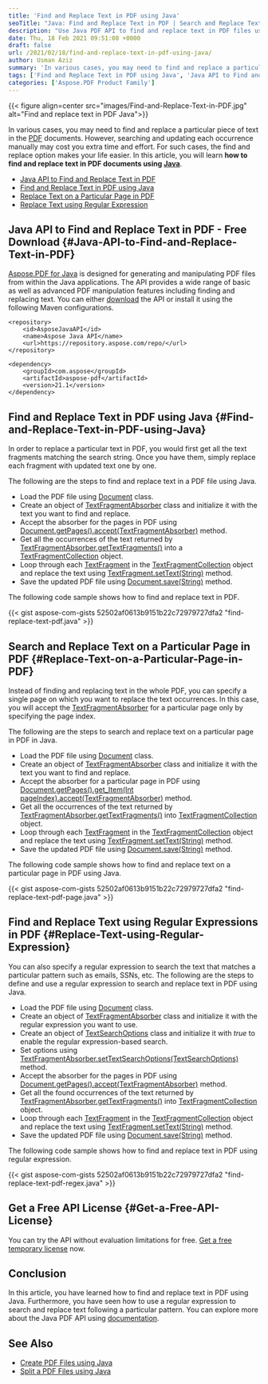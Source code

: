 ```yaml
---
title: 'Find and Replace Text in PDF using Java'
seoTitle: "Java: Find and Replace Text in PDF | Search and Replace Text with Regex"
description: "Use Java PDF API to find and replace text in PDF files using Java. Replace text in a particular page or all pages in PDF using regular expressions in Java."
date: Thu, 18 Feb 2021 09:51:08 +0000
draft: false
url: /2021/02/18/find-and-replace-text-in-pdf-using-java/
author: Usman Aziz
summary: 'In various cases, you may need to find and replace a particular piece of text in the PDF document. However, finding and updating each occurrence manually may cost you extra time and effort. For such cases, the find and replace option makes your life easier. In this article, you will learn how to automate the feature of finding and replacing text in PDF documents using Java.'
tags: ['Find and Replace Text in PDF using Java', 'Java API to Find and Replace Text in PDF', 'Replace Text on a Particular Page in PDF Java', 'Replace Text using Regular Expression in Java']
categories: ['Aspose.PDF Product Family']
---
```




{{< figure align=center src="images/Find-and-Replace-Text-in-PDF.jpg" alt="Find and replace text in PDF Java">}}


In various cases, you may need to find and replace a particular piece of text in the [PDF][1] documents. However, searching and updating each occurrence manually may cost you extra time and effort. For such cases, the find and replace option makes your life easier. In this article, you will learn **how to find and replace text in PDF documents using [Java][2]**.

*   [Java API to Find and Replace Text in PDF][3]
*   [Find and Replace Text in PDF using Java][4]
*   [Replace Text on a Particular Page in PDF][5]
*   [Replace Text using Regular Expression][6]

## Java API to Find and Replace Text in PDF - Free Download {#Java-API-to-Find-and-Replace-Text-in-PDF}

[Aspose.PDF for Java][7] is designed for generating and manipulating PDF files from within the Java applications. The API provides a wide range of basic as well as advanced PDF manipulation features including finding and replacing text. You can either [download][8] the API or install it using the following Maven configurations.

```
<repository>
    <id>AsposeJavaAPI</id>
    <name>Aspose Java API</name>
    <url>https://repository.aspose.com/repo/</url>
</repository>
```
```
<dependency>
    <groupId>com.aspose</groupId>
    <artifactId>aspose-pdf</artifactId>
    <version>21.1</version>    
</dependency>
```

## Find and Replace Text in PDF using Java {#Find-and-Replace-Text-in-PDF-using-Java}

In order to replace a particular text in PDF, you would first get all the text fragments matching the search string. Once you have them, simply replace each fragment with updated text one by one.

The following are the steps to find and replace text in a PDF file using Java.

*   Load the PDF file using [Document][9] class.
*   Create an object of [TextFragmentAbsorber][10] class and initialize it with the text you want to find and replace.
*   Accept the absorber for the pages in PDF using [Document.getPages().accept(TextFragmentAbsorber)][11] method.
*   Get all the occurrences of the text returned by [TextFragmentAbsorber.getTextFragments()][12] into a [TextFragmentCollection][13] object.
*   Loop through each [TextFragment][14] in the [TextFragmentCollection][15] object and replace the text using [TextFragment.setText(String)][16] method.
*   Save the updated PDF file using [Document.save(String)][17] method.

The following code sample shows how to find and replace text in PDF.

{{< gist aspose-com-gists 52502af0613b9151b22c72979727dfa2 "find-replace-text-pdf.java" >}}

## Search and Replace Text on a Particular Page in PDF {#Replace-Text-on-a-Particular-Page-in-PDF}

Instead of finding and replacing text in the whole PDF, you can specify a single page on which you want to replace the text occurrences. In this case, you will accept the [TextFragmentAbsorber][18] for a particular page only by specifying the page index.

The following are the steps to search and replace text on a particular page in PDF in Java.

*   Load the PDF file using [Document][19] class.
*   Create an object of [TextFragmentAbsorber][20] class and initialize it with the text you want to find and replace.
*   Accept the absorber for a particular page in PDF using [Document.getPages().get\_Item(Int pageIndex).accept(TextFragmentAbsorber)][21] method.
*   Get all the occurrences of the text returned by [TextFragmentAbsorber.getTextFragments()][22] into [TextFragmentCollection][23] object.
*   Loop through each [TextFragment][24] in the [TextFragmentCollection][25] object and replace the text using [TextFragment.setText(String)][26] method.
*   Save the updated PDF file using [Document.save(String)][27] method.

The following code sample shows how to find and replace text on a particular page in PDF using Java.

{{< gist aspose-com-gists 52502af0613b9151b22c72979727dfa2 "find-replace-text-pdf-page.java" >}}

## Find and Replace Text using Regular Expressions in PDF {#Replace-Text-using-Regular-Expression}

You can also specify a regular expression to search the text that matches a particular pattern such as emails, SSNs, etc. The following are the steps to define and use a regular expression to search and replace text in PDF using Java.

*   Load the PDF file using [Document][28] class.
*   Create an object of [TextFragmentAbsorber][29] class and initialize it with the regular expression you want to use.
*   Create an object of [TextSearchOptions][30] class and initialize it with _true_ to enable the regular expression-based search.
*   Set options using [TextFragmentAbsorber.setTextSearchOptions(TextSearchOptions)][31] method.
*   Accept the absorber for the pages in PDF using [Document.getPages().accept(TextFragmentAbsorber)][32] method.
*   Get all the found occurrences of the text returned by [TextFragmentAbsorber.getTextFragments()][33] into [TextFragmentCollection][34] object.
*   Loop through each [TextFragment][35] in the [TextFragmentCollection][36] object and replace the text using [TextFragment.setText(String)][37] method.
*   Save the updated PDF file using [Document.save(String)][38] method.

The following code sample shows how to find and replace text in PDF using regular expression.

{{< gist aspose-com-gists 52502af0613b9151b22c72979727dfa2 "find-replace-text-pdf-regex.java" >}}

## Get a Free API License {#Get-a-Free-API-License}

You can try the API without evaluation limitations for free. [Get a free temporary license][39] now.

## Conclusion

In this article, you have learned how to find and replace text in PDF using Java. Furthermore, you have seen how to use a regular expression to search and replace text following a particular pattern. You can explore more about the Java PDF API using [documentation][40].

## See Also

*   [Create PDF Files using Java][41]
*   [Split a PDF Files using Java][42]




[1]: https://docs.fileformat.com/pdf/
[2]: https://docs.fileformat.com/programming/java/
[3]: #Java-API-to-Find-and-Replace-Text-in-PDF
[4]: #Find-and-Replace-Text-in-PDF-using-Java
[5]: #Replace-Text-on-a-Particular-Page-in-PDF
[6]: #Replace-Text-using-Regular-Expression
[7]: https://products.aspose.com/pdf/java
[8]: https://downloads.aspose.com/pdf/java
[9]: https://apireference.aspose.com/java/pdf/com.aspose.pdf/Document
[10]: https://apireference.aspose.com/pdf/java/com.aspose.pdf/TextFragmentAbsorber
[11]: https://apireference.aspose.com/pdf/java/com.aspose.pdf/PageCollection#accept-com.aspose.pdf.TextFragmentAbsorber-
[12]: https://apireference.aspose.com/pdf/java/com.aspose.pdf/TextFragmentAbsorber#getTextFragments--
[13]: https://apireference.aspose.com/pdf/java/com.aspose.pdf/TextFragmentCollection
[14]: https://apireference.aspose.com/pdf/java/com.aspose.pdf/TextFragment
[15]: https://apireference.aspose.com/pdf/java/com.aspose.pdf/TextFragmentCollection
[16]: https://apireference.aspose.com/pdf/java/com.aspose.pdf/TextFragment#setText-java.lang.String-
[17]: https://apireference.aspose.com/pdf/java/com.aspose.pdf/Document#save-java.lang.String-
[18]: https://apireference.aspose.com/pdf/java/com.aspose.pdf/TextFragmentAbsorber
[19]: https://apireference.aspose.com/java/pdf/com.aspose.pdf/Document
[20]: https://apireference.aspose.com/pdf/java/com.aspose.pdf/TextFragmentAbsorber
[21]: https://apireference.aspose.com/pdf/java/com.aspose.pdf/Page#accept-com.aspose.pdf.TextFragmentAbsorber-
[22]: https://apireference.aspose.com/pdf/java/com.aspose.pdf/TextFragmentAbsorber#getTextFragments--
[23]: https://apireference.aspose.com/pdf/java/com.aspose.pdf/TextFragmentCollection
[24]: https://apireference.aspose.com/pdf/java/com.aspose.pdf/TextFragment
[25]: https://apireference.aspose.com/pdf/java/com.aspose.pdf/TextFragmentCollection
[26]: https://apireference.aspose.com/pdf/java/com.aspose.pdf/TextFragment#setText-java.lang.String-
[27]: https://apireference.aspose.com/pdf/java/com.aspose.pdf/Document#save-java.lang.String-
[28]: https://apireference.aspose.com/java/pdf/com.aspose.pdf/Document
[29]: https://apireference.aspose.com/pdf/java/com.aspose.pdf/TextFragmentAbsorber
[30]: https://apireference.aspose.com/pdf/java/com.aspose.pdf/TextSearchOptions
[31]: https://apireference.aspose.com/pdf/java/com.aspose.pdf/TextFragmentAbsorber#setTextSearchOptions-com.aspose.pdf.TextSearchOptions-
[32]: https://apireference.aspose.com/pdf/java/com.aspose.pdf/PageCollection#accept-com.aspose.pdf.TextFragmentAbsorber-
[33]: https://apireference.aspose.com/pdf/java/com.aspose.pdf/TextFragmentAbsorber#getTextFragments--
[34]: https://apireference.aspose.com/pdf/java/com.aspose.pdf/TextFragmentCollection
[35]: https://apireference.aspose.com/pdf/java/com.aspose.pdf/TextFragment
[36]: https://apireference.aspose.com/pdf/java/com.aspose.pdf/TextFragmentCollection
[37]: https://apireference.aspose.com/pdf/java/com.aspose.pdf/TextFragment#setText-java.lang.String-
[38]: https://apireference.aspose.com/pdf/java/com.aspose.pdf/Document#save-java.lang.String-
[39]: https://purchase.aspose.com/temporary-license
[40]: https://docs.aspose.com/pdf/java/
[41]: https://blog.aspose.com/2020/12/31/create-pdf-files-in-java/
[42]: https://blog.aspose.com/2021/01/15/Split-PDF-Files-using-Java/





